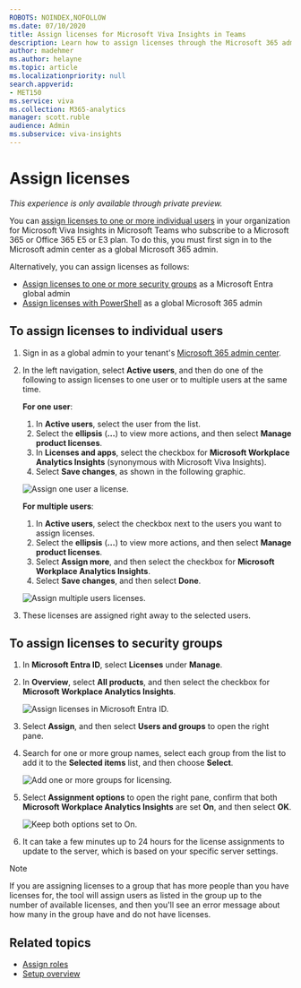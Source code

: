 ```yaml
---
ROBOTS: NOINDEX,NOFOLLOW
ms.date: 07/10/2020
title: Assign licenses for Microsoft Viva Insights in Teams
description: Learn how to assign licenses through the Microsoft 365 admin center or Microsoft Entra ID to people who want to use Microsoft Viva Insights in Teams
author: madehmer
ms.author: helayne
ms.topic: article
ms.localizationpriority: null 
search.appverid:
- MET150
ms.service: viva
ms.collection: M365-analytics
manager: scott.ruble
audience: Admin
ms.subservice: viva-insights
---
```


# Assign licenses

*This experience is only available through private preview.*

You can [assign licenses to one or more individual users](#to-assign-licenses-to-individual-users) in your organization for Microsoft Viva Insights in Microsoft Teams who subscribe to a Microsoft 365 or Office 365 E5 or E3 plan. To do this, you must first sign in to the Microsoft admin center as a global Microsoft 365 admin.

<!-- KEEPING ORIGINAL TEXT IN CASE WE NEED IT AGAIN (BECAUSE OF SWEDEN) AT END OF 2021: 
You must be able to sign in as a global Microsoft 365 admin to use the Microsoft admin center to assign licenses to people in your organization who subscribe to Microsoft 365 or Office 365 E5 or E3 plan whose [Microsoft 365 datacenter geo location is North America](https://learn.microsoft.com/microsoft-365/enterprise/microsoft-365-multi-geo#microsoft-365-multi-geo-availability). -->

Alternatively, you can assign licenses as follows:

* [Assign licenses to one or more security groups](#to-assign-licenses-to-security-groups) as a Microsoft Entra global admin
* [Assign licenses with PowerShell](assign-licenses-pshell.md) as a global Microsoft 365 admin

## To assign licenses to individual users

1. Sign in as a global admin to your tenant's [Microsoft 365 admin center](https://admin.microsoft.com/adminportal).
2. In the left navigation, select **Active users**, and then do one of the following to assign licenses to one user or to multiple users at the same time.

   **For one user**:
   1. In **Active users**, select the user from the list.
   2. Select the **ellipsis** (**...**) to view more actions, and then select **Manage product licenses**.
   3. In **Licenses and apps**, select the checkbox for **Microsoft Workplace Analytics Insights** (synonymous with Microsoft Viva Insights).
   4. Select **Save changes**, as shown in the following graphic.

   ![Assign one user a license.](./images/assign-one-license.png)

   **For multiple users**:
   1. In **Active users**, select the checkbox next to the users you want to assign licenses.
   2. Select the **ellipsis** (**...**) to view more actions, and then select **Manage product licenses**.
   3. Select **Assign more**, and then select the checkbox for **Microsoft Workplace Analytics Insights**.
   4. Select **Save changes**, and then select **Done**.

   ![Assign multiple users licenses.](./images/assign-multiple-licenses.png)

3. These licenses are assigned right away to the selected users.

## To assign licenses to security groups

1. In **Microsoft Entra ID**, select **Licenses** under **Manage**.
2. In **Overview**, select **All products**, and then select the checkbox for **Microsoft Workplace Analytics Insights**.

   ![Assign licenses in Microsoft Entra ID.](./images/assign-licenses-add.png)

3. Select **Assign**, and then select **Users and groups** to open the right pane.
4. Search for one or more group names, select each group from the list to add it to the **Selected items** list, and then choose **Select**.

   ![Add one or more groups for licensing.](./images/add-group-license.png)

5. Select **Assignment options** to open the right pane, confirm that both **Microsoft Workplace Analytics Insights** are set **On**, and then select **OK**.

   ![Keep both options set to On.](./images/keep-options-on.png)

6. It can take a few minutes up to 24 hours for the license assignments to update to the server, which is based on your specific server settings.

> [!Note]
> If you are assigning licenses to a group that has more people than you have licenses for, the tool will assign users as listed in the group up to the number of available licenses, and then you'll see an error message about how many in the group have and do not have licenses.

## Related topics

* [Assign roles](assign-roles.md)
* [Setup overview](./setup.md)
